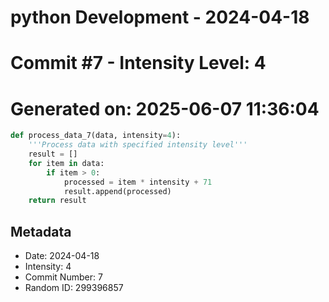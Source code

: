 ﻿# python Development - 2024-04-18
# Commit #7 - Intensity Level: 4
# Generated on: 2025-06-07 11:36:04
```python
def process_data_7(data, intensity=4):
    '''Process data with specified intensity level'''
    result = []
    for item in data:
        if item > 0:
            processed = item * intensity + 71
            result.append(processed)
    return result
```
## Metadata
- Date: 2024-04-18
- Intensity: 4
- Commit Number: 7
- Random ID: 299396857
